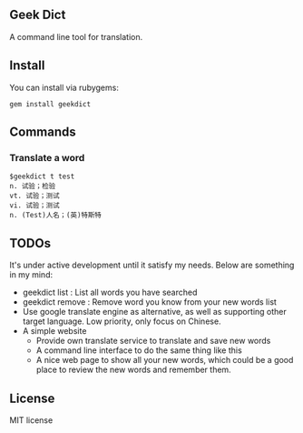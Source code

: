 Geek Dict
---------
A command line tool for translation.

Install
-------
You can install via rubygems:

	gem install geekdict


Commands
--------
### Translate a word

	$geekdict t test
	n. 试验；检验
	vt. 试验；测试
	vi. 试验；测试
	n. (Test)人名；(英)特斯特

TODOs
-----
It's under active development until it satisfy my needs. Below are something in my mind:
* geekdict list  : List all words you have searched
* geekdict remove : Remove word you know from your new words list
* Use google translate engine as alternative, as well as supporting other target language. Low priority, only focus on Chinese.
* A simple website
	- Provide own translate service to translate and save new words
	- A command line interface to do the same thing like this
	- A nice web page to show all your new words, which could be a good place to review the new words and remember them.

License
-------
MIT license
